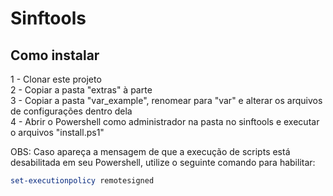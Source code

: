 # Sinftools

## Como instalar

1 - Clonar este projeto  
2 - Copiar a pasta "extras" à parte  
3 - Copiar a pasta "var_example", renomear para "var" e alterar os arquivos de configurações dentro dela  
4 - Abrir o Powershell como administrador na pasta no sinftools e executar o arquivos "install.ps1"  

OBS:
Caso apareça a mensagem de que a execução de scripts está desabilitada em seu Powershell, utilize o seguinte comando para habilitar:

```powershell
set-executionpolicy remotesigned
```
